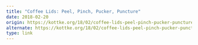 ```yaml
---
title: "Coffee Lids: Peel, Pinch, Pucker, Puncture"
date: 2018-02-20
origin: https://kottke.org/18/02/coffee-lids-peel-pinch-pucker-puncture
alternate: https://kottke.org/18/02/coffee-lids-peel-pinch-pucker-puncture
type: link
---
```


